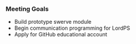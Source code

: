 ### Meeting Goals
* Build prototype swerve module
* Begin communication programming for LordPS
* Apply for GitHub educational account

